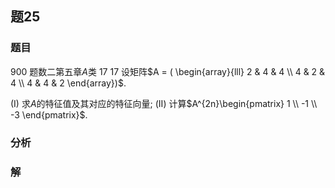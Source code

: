 ## 题25
### 题目
900 题数二第五章$A$类 17
17 设矩阵$A = ( \begin{array}{lll} 2 & 4 & 4 \\  4 & 2 & 4 \\  4 & 4 & 2 \end{array})$.

(I) 求$A$的特征值及其对应的特征向量; (II) 计算$A^{2n}\begin{pmatrix} 1 \\ -1 \\ -3 \end{pmatrix}$.
### 分析

### 解